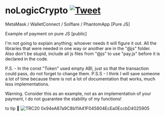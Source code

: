 # noLogicCrypto [![Tweet](https://img.shields.io/twitter/url/http/shields.io.svg?style=social)](https://twitter.com/intent/tweet?&url=https://github.com/JuLeonS/noLogicCrypto.js-MetaMask-WalletConnect-Solflare-PhantomApp&hashtags=Metamask,WalletConnect,Solflare,PhantomApp)
MetaMask / WalletConnect / Solflare / PhantomApp
[Pure JS]

Example of payment on pure JS [public]

I'm not going to explain anything; whoever needs it will figure it out. All the libraries that were needed in one way or another are in the "@js" folder. 
Also don't be stupid, include all js files from "@js" to use "pay.js" before it is declared in the code.

P.S. - In the const "Token" used empty ABI, just so that the transaction could pass, do not forget to change them. 
P.S.S - I think I will save someone a lot of time because there is not a lot of documentation that works, much less implementations.

Warning. Consider this as an example, not as an implementation of your payment, I do not guarantee the stability of my functions!    

to tip 💙
![TRC20](https://img.shields.io/badge/-TRC20-%2326A17B) 0x94eA87a9C8b11A41F045804EcEa0EccbD4025905
